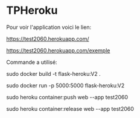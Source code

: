 # TPHeroku

Pour voir l'application voici le lien:

  https://test2060.herokuapp.com/
  
  
  https://test2060.herokuapp.com/exemple



Commande a utilisé:

  sudo docker build -t flask-heroku:V2 .
    
  sudo docker run  -p 5000:5000 flask-heroku:V2
  
  sudo heroku container:push web --app test2060
  
  sudo heroku container:release web --app test2060


